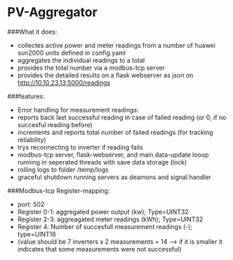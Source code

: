 # PV-Aggregator

###What it does:
- collectes active power and meter readings from a number of huawei sun2000 units defined in config.yaml
- aggregates the individual readings to a total
- provides the total number via a modbus-tcp server
- provides the detailed results on a flask webserver as json on  http://10.10.23.13:5000/readings


###features:
- Error handling for measurement readings:
- reports back last successful reading in case of failed reading (or 0, if no succesful reading before)
- increments and reports total number of failed readings (for tracking reliability)
- trys reconnecting to inverter if reading fails
- modbus-tcp server, flask-webserver, and main data-update looop running in seperated threads with save data storage (lock)
- rolling logs to folder /temp/logs 
- graceful shutdown running servers as deamons and signal handler

###Modbus-tcp Register-mapping:
- port: 502
- Register 0-1: aggregated power output (kw); Type=UINT32
- Register 2-3: aggreagated meter readings (kWh); Type=UINT32
- Register 4: Number of succesfull measurement readings (-); type=UINT16 
- (value should be 7 inverters x 2 measurements =  14 --> if it is smaller it indicates that some measurements were not successful)



